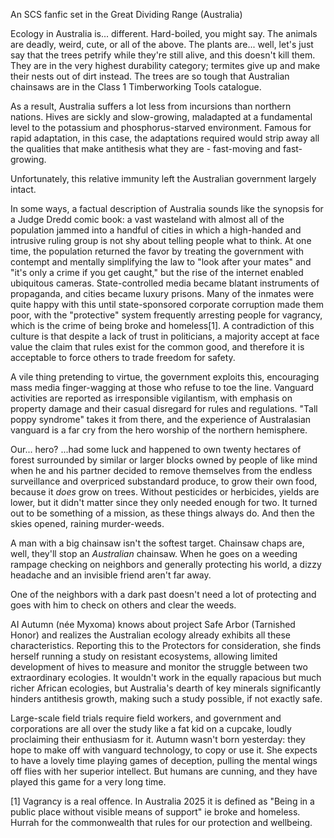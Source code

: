 An SCS fanfic set in the Great Dividing Range (Australia) 

Ecology in Australia is... different. Hard-boiled, you might say. The animals are deadly, weird, cute, or all of the above. The plants are... well, let's just say that the trees petrify while they're still alive, and this doesn't kill them. They are in the very highest durability category; termites give up and make their nests out of dirt instead. The trees are so tough that Australian chainsaws are in the Class 1 Timberworking Tools catalogue. 

As a result, Australia suffers a lot less from incursions than northern nations. Hives are sickly and slow-growing, maladapted at a fundamental level to the potassium and phosphorus-starved environment. Famous for rapid adaptation, in this case, the adaptations required would strip away all the qualities that make antithesis what they are - fast-moving and fast-growing.

Unfortunately, this relative immunity left the Australian government largely intact. 

In some ways, a factual description of Australia sounds like the synopsis for a Judge Dredd comic book: a vast wasteland with almost all of the population jammed into a handful of cities in which a high-handed and intrusive ruling group is not shy about telling people what to think. At one time, the population returned the favor by treating the government with contempt and mentally simplifying the law to "look after your mates" and "it's only a crime if you get caught," but the rise of the internet enabled ubiquitous cameras. State-controlled media became blatant instruments of propaganda, and cities became luxury prisons. Many of the inmates were quite happy with this until state-sponsored corporate corruption made them poor, with the "protective" system frequently arresting people for vagrancy, which is the crime of being broke and homeless[1]. A contradiction of this culture is that despite a lack of trust in politicians, a majority accept at face value the claim that rules exist for the common good, and therefore it is acceptable to force others to trade freedom for safety.

A vile thing pretending to virtue, the government exploits this, encouraging mass media finger-wagging at those who refuse to toe the line. Vanguard activities are reported as irresponsible vigilantism, with emphasis on property damage and their casual disregard for rules and regulations. "Tall poppy syndrome" takes it from there, and the experience of Australasian vanguard is a far cry from the hero worship of the northern hemisphere.

Our... hero? ...had some luck and happened to own twenty hectares of forest surrounded by similar or larger blocks owned by people of like mind when he and his partner decided to remove themselves from the endless surveillance and overpriced substandard produce, to grow their own food, because it *does* grow on trees. Without pesticides or herbicides, yields are lower, but it didn't matter since they only needed enough for two. It turned out to be something of a mission, as these things always do. And then the skies opened, raining murder-weeds.

A man with a big chainsaw isn't the softest target. Chainsaw chaps are, well, they'll stop an _Australian_ chainsaw. When he goes on a weeding rampage checking on neighbors and generally protecting his world, a dizzy headache and an invisible friend aren't far away.

One of the neighbors with a dark past doesn't need a lot of protecting and goes with him to check on others and clear the weeds.

AI Autumn (née Myxoma) knows about project Safe Arbor (Tarnished Honor) and realizes the Australian ecology already exhibits all these characteristics. Reporting this to the Protectors for consideration, she finds herself running a study on resistant ecosystems, allowing limited development of hives to measure and monitor the struggle between two extraordinary ecologies. It wouldn't work in the equally rapacious but much richer African ecologies, but Australia's dearth of key minerals significantly hinders antithesis growth, making such a study possible, if not exactly safe.

Large-scale field trials require field workers, and government and corporations are all over the study like a fat kid on a cupcake, loudly proclaiming their enthusiasm for it. Autumn wasn't born yesterday: they hope to make off with vanguard technology, to copy or use it. She expects to have a lovely time playing games of deception, pulling the mental wings off flies with her superior intellect. But humans are cunning, and they have played this game for a very long time.

[1] Vagrancy is a real offence. In Australia 2025 it is defined as "Being in a public place without visible means of support" ie broke and homeless. Hurrah for the commonwealth that rules for our protection and wellbeing.
